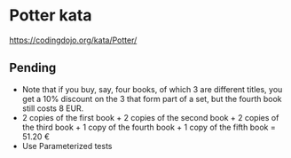 # Potter kata
https://codingdojo.org/kata/Potter/

## Pending
* Note that if you buy, say, four books, of which 3 are different titles, you get a 10% discount on the 3 that form part of a set, but the fourth book still costs 8 EUR.
* 2 copies of the first book + 2 copies of the second book + 2 copies of the third book + 1 copy of the fourth book + 1 copy of the fifth book = 51.20 €  
* Use Parameterized tests